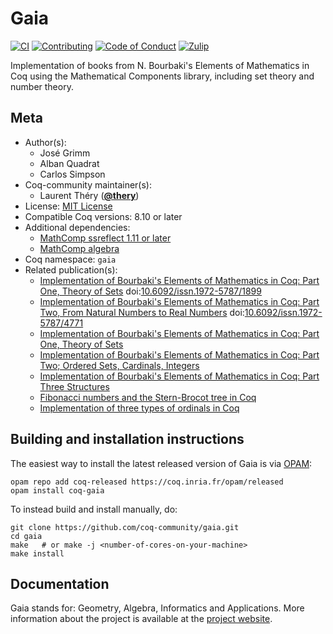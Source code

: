 # Gaia

[![CI][action-shield]][action-link]
[![Contributing][contributing-shield]][contributing-link]
[![Code of Conduct][conduct-shield]][conduct-link]
[![Zulip][zulip-shield]][zulip-link]

[action-shield]: https://github.com/coq-community/gaia/workflows/CI/badge.svg?branch=master
[action-link]: https://github.com/coq-community/gaia/actions?query=workflow%3ACI

[contributing-shield]: https://img.shields.io/badge/contributions-welcome-%23f7931e.svg
[contributing-link]: https://github.com/coq-community/manifesto/blob/master/CONTRIBUTING.md

[conduct-shield]: https://img.shields.io/badge/%E2%9D%A4-code%20of%20conduct-%23f15a24.svg
[conduct-link]: https://github.com/coq-community/manifesto/blob/master/CODE_OF_CONDUCT.md

[zulip-shield]: https://img.shields.io/badge/chat-on%20zulip-%23c1272d.svg
[zulip-link]: https://coq.zulipchat.com/#narrow/stream/237663-coq-community-devs.20.26.20users



Implementation of books from N. Bourbaki's Elements of Mathematics
in Coq using the Mathematical Components library, including set theory
and number theory.

## Meta

- Author(s):
  - José Grimm
  - Alban Quadrat
  - Carlos Simpson
- Coq-community maintainer(s):
  - Laurent Théry ([**@thery**](https://github.com/thery))
- License: [MIT License](LICENSE)
- Compatible Coq versions: 8.10 or later
- Additional dependencies:
  - [MathComp ssreflect 1.11 or later](https://math-comp.github.io)
  - [MathComp algebra](https://math-comp.github.io)
- Coq namespace: `gaia`
- Related publication(s):
  - [Implementation of Bourbaki's Elements of Mathematics in Coq: Part One, Theory of Sets](https://jfr.unibo.it/article/view/1899) doi:[10.6092/issn.1972-5787/1899](https://doi.org/10.6092/issn.1972-5787/1899)
  - [Implementation of Bourbaki's Elements of Mathematics in Coq: Part Two, From Natural Numbers to Real Numbers](https://jfr.unibo.it/article/view/4771) doi:[10.6092/issn.1972-5787/4771](https://doi.org/10.6092/issn.1972-5787/4771)
  - [Implementation of Bourbaki's Elements of Mathematics in Coq: Part One, Theory of Sets](https://hal.inria.fr/inria-00408143) 
  - [Implementation of Bourbaki's Elements of Mathematics in Coq: Part Two; Ordered Sets, Cardinals, Integers](https://hal.inria.fr/inria-00440786) 
  - [Implementation of Bourbaki's Elements of Mathematics in Coq: Part Three Structures](https://hal.inria.fr/hal-01412037) 
  - [Fibonacci numbers and the Stern-Brocot tree in Coq](https://hal.inria.fr/hal-01093589) 
  - [Implementation of three types of ordinals in Coq](https://hal.inria.fr/hal-00911710) 

## Building and installation instructions

The easiest way to install the latest released version of Gaia
is via [OPAM](https://opam.ocaml.org/doc/Install.html):

```shell
opam repo add coq-released https://coq.inria.fr/opam/released
opam install coq-gaia
```

To instead build and install manually, do:

``` shell
git clone https://github.com/coq-community/gaia.git
cd gaia
make   # or make -j <number-of-cores-on-your-machine> 
make install
```


## Documentation

Gaia stands for: Geometry, Algebra, Informatics and Applications.
More information about the project is available at the [project website][gaia-url].

[gaia-url]: http://www-sop.inria.fr/marelle/gaia/
